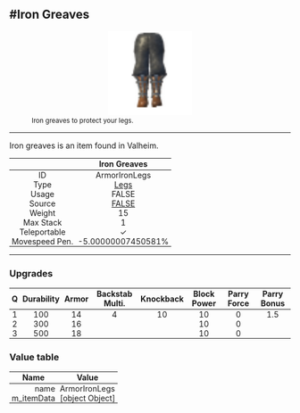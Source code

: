 <meta property="og:title" content="Iron Greaves - MoreValheim" /><meta property="og:type" content="website" /><meta property="og:image" content="/assets/iron_greaves.png" /><meta property="og:description" content="Iron Greaves is an item found in Valheim." /><meta name="theme-color" content="#546D78"><meta name="twitter:card" content="summary_large_image">
#Iron Greaves
-------------
<style>img {width:20px;}.tb {width:150px;display: block;margin-left: auto;margin-right: auto;}</style>

<style>.md-typeset table:not([class]) th:not([align]) {min-width:unset!important;}</style>
<style>td{padding:0em 0.3em!important;text-align:center!important;border-left:.05rem solid var(--md-default-fg-color--lightest)}</style>

<style>th{padding:0.1em 0.3em!important;text-align:center!important;font-weight:bold}</style>

<style>pre{text-align:right!important}</style>
<style>table tr td:first-child {border-left: 0;};</style>

<figure><img src="/assets/iron_greaves.png" class="tb" /><figcaption><small>Iron greaves to protect your legs.</small></figcaption></figure>

-------------

Iron greaves is an item found in Valheim.

|        | Iron Greaves              |
| ----------- | ------------------------------------ |
| ID |ArmorIronLegs
| Type | [Legs](../../types/legs)
| Usage | FALSE<br>
| Source | [FALSE](../../items/false)
| Weight | 15 |
| Max Stack | 1 |
| Teleportable | ✓
| Movespeed Pen. | -5.00000007450581%


-------------

### Upgrades
| Q | Durability | Armor | Backstab Multi. | Knockback | Block Power | Parry Force | Parry Bonus
| - | - | - | - | - | - | - | - 
1 | 100 | 14 | 4 | 10 | 10 | 0 | 1.5 | 
 | 2 | 300 | 16 |  |  | 10 | 0 |  | 
 | 3 | 500 | 18 |  |  | 10 | 0 |  | 


### Value table
| Name | Value
| - | - |
| <div style="text-align:right">name</div> | <div style="text-align:left">ArmorIronLegs</div> | 
| <div style="text-align:right">m_itemData</div> | <div style="text-align:left">[object Object]</div> | 